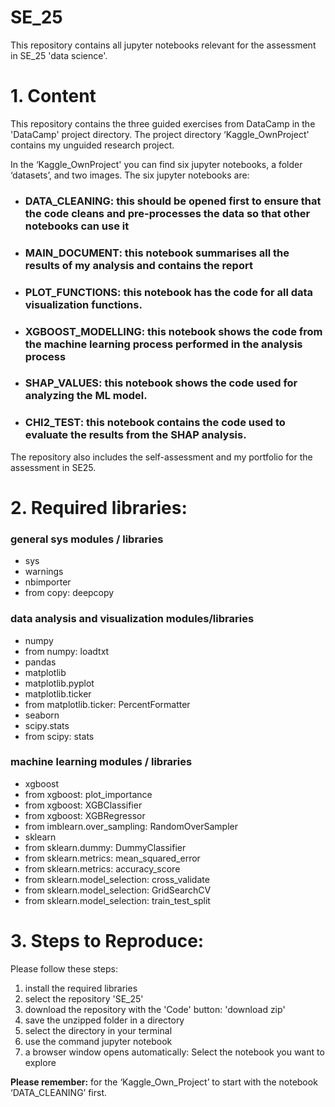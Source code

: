 # **SE_25**

This repository contains all jupyter notebooks relevant for the assessment in SE_25 'data science'.

# 1. Content
This repository contains the three guided exercises from DataCamp in the 'DataCamp' project directory. The project directory ‘Kaggle_OwnProject' contains my unguided research project.

In the ‘Kaggle_OwnProject' you can find six jupyter notebooks, a folder ‘datasets’, and two images. The six jupyter notebooks are:
- ### **DATA_CLEANING:** this should be opened first to ensure that the code cleans and pre-processes the data so that other notebooks can use it
- ### **MAIN_DOCUMENT:** this notebook summarises all the results of my analysis and contains the report
- ### **PLOT_FUNCTIONS:** this notebook has the code for all data visualization functions.
- ### **XGBOOST_MODELLING:** this notebook shows the code from the machine learning process performed in the analysis process
- ### **SHAP_VALUES:** this notebook shows the code used for analyzing the ML model.
- ### **CHI2_TEST:** this notebook contains the code used to evaluate the results from the SHAP analysis. 

The repository also includes the self-assessment and my portfolio for the assessment in SE25.

# 2. Required libraries:
### general sys modules / libraries
- sys
- warnings  
- nbimporter
- from copy: deepcopy
### data analysis and visualization modules/libraries
- numpy
- from numpy: loadtxt
- pandas
- matplotlib
- matplotlib.pyplot
- matplotlib.ticker
- from matplotlib.ticker: PercentFormatter
- seaborn
- scipy.stats
- from scipy: stats
### machine learning modules / libraries
- xgboost
- from xgboost: plot_importance
- from xgboost: XGBClassifier
- from xgboost: XGBRegressor
- from imblearn.over_sampling: RandomOverSampler
- sklearn
- from sklearn.dummy: DummyClassifier
- from sklearn.metrics: mean_squared_error
- from sklearn.metrics: accuracy_score
- from sklearn.model_selection: cross_validate
- from sklearn.model_selection: GridSearchCV
- from sklearn.model_selection: train_test_split

# 3. Steps to Reproduce:
Please follow these steps:
1. install the required libraries 
2. select the repository 'SE_25'
3. download the repository with the 'Code' button: 'download zip'
4. save the unzipped folder in a directory
5. select the directory in your terminal
6. use the command jupyter notebook
7. a browser window opens automatically: Select the notebook you want to explore

**Please remember:** for the ‘Kaggle_Own_Project’ to start with the notebook ‘DATA_CLEANING’ first. 
